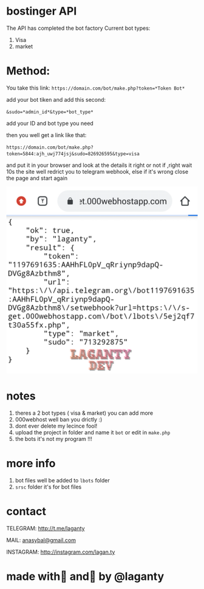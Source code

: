 # bostinger API
The API has completed the bot factory Current
 bot types:
 1. Visa
 2. market

 # Method:
 You take this link: 
`https://domain.com/bot/make.php?token=*Token Bot*`

add your bot tiken and add this second:

`&sudo=*admin_id*&type=*bot_type*`

add your ID and bot type you need

then you well get a link like that:

`https://domain.com/bot/make.php?token=5844:ajh_uwj774jsj&sudo=826926595&type=visa`

and put it in your browser and look at the details it right or not if ,right wait 10s the site well redrict you to telegram webhook,
 else if it's wrong close the page and start again

<img src="1s.png"></img>

# notes
1. theres a 2 bot types ( visa & market) you can add more
2. 000webhost well ban you drictly :)
3. dont ever delete my lecince fool!
4. upload the project in folder and name it `bot` or edit in `make.php`
5. the bots it's not my program !!!

# more info
1. bot files well be added to `lbots` folder
2. `srsc` folder it's for bot files

# contact 
TELEGRAM: http://t.me/laganty

MAIL: anasybal@gmail.com

INSTAGRAM: http://instagram.com/lagan.ty

# made with💛 and🚬 by @laganty



